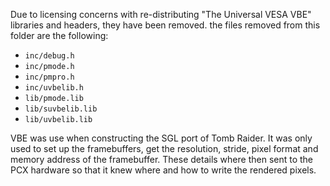 Due to licensing concerns with re-distributing "The Universal VESA VBE" libraries and headers, they have been removed. the files removed from this folder are the following:

* `inc/debug.h`
* `inc/pmode.h`
* `inc/pmpro.h`
* `inc/uvbelib.h`
* `lib/pmode.lib`
* `lib/suvbelib.lib`
* `lib/uvbelib.lib`

VBE was use when constructing the SGL port of Tomb Raider. It was only used to set up the framebuffers, get the resolution, stride, pixel format and memory address of the framebuffer. These details where then sent to the PCX hardware so that it knew where and how to write the rendered pixels.